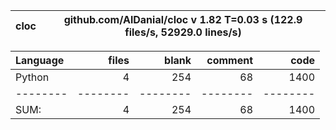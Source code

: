 cloc|github.com/AlDanial/cloc v 1.82  T=0.03 s (122.9 files/s, 52929.0 lines/s)
--- | ---

Language|files|blank|comment|code
:-------|-------:|-------:|-------:|-------:
Python|4|254|68|1400
--------|--------|--------|--------|--------
SUM:|4|254|68|1400
